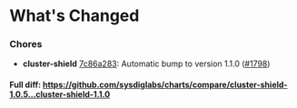 # What's Changed

### Chores
- **cluster-shield** [7c86a283](https://github.com/sysdiglabs/charts/commit/7c86a283f1ec252ca280f11457c5e6825dd09d10): Automatic bump to version 1.1.0 ([#1798](https://github.com/sysdiglabs/charts/issues/1798))
#### Full diff: https://github.com/sysdiglabs/charts/compare/cluster-shield-1.0.5...cluster-shield-1.1.0
